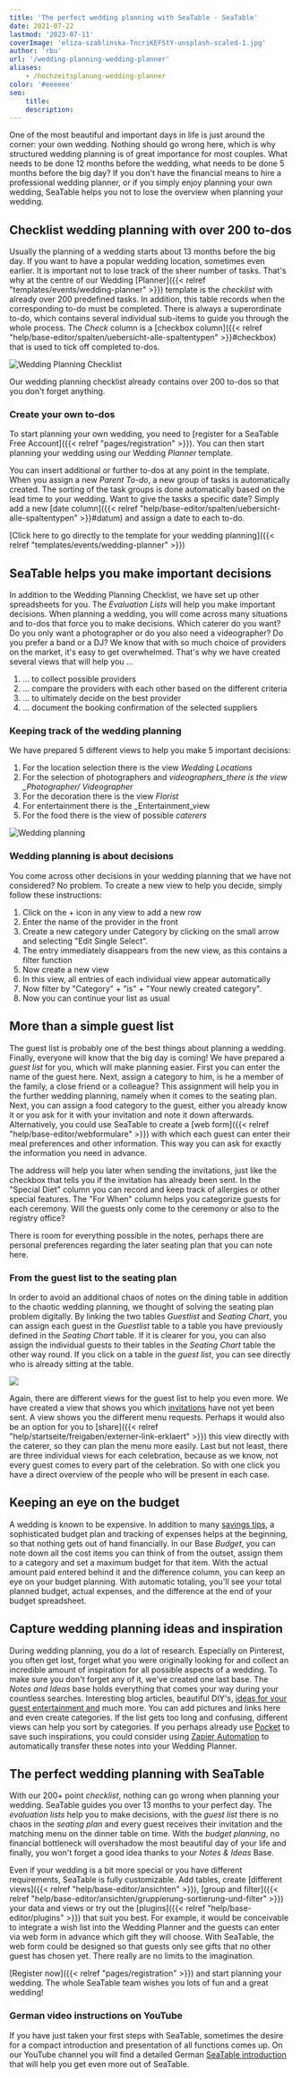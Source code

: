 ```yaml
---
title: 'The perfect wedding planning with SeaTable - SeaTable'
date: 2021-07-22
lastmod: '2023-07-11'
coverImage: 'eliza-szablinska-TncriKEFStY-unsplash-scaled-1.jpg'
author: 'rbu'
url: '/wedding-planning-wedding-planner'
aliases:
    - /hochzeitsplanung-wedding-planner
color: '#eeeeee'
seo:
    title:
    description:
---
```


One of the most beautiful and important days in life is just around the corner: your own wedding. Nothing should go wrong here, which is why structured wedding planning is of great importance for most couples. What needs to be done 12 months before the wedding, what needs to be done 5 months before the big day? If you don't have the financial means to hire a professional wedding planner, or if you simply enjoy planning your own wedding, SeaTable helps you not to lose the overview when planning your wedding.

## Checklist wedding planning with over 200 to-dos

Usually the planning of a wedding starts about 13 months before the big day. If you want to have a popular wedding location, sometimes even earlier. It is important not to lose track of the sheer number of tasks. That's why at the centre of our Wedding [Planner]({{< relref "templates/events/wedding-planner" >}}) template is the _checklist_ with already over 200 predefined tasks. In addition, this table records when the corresponding to-do must be completed. There is always a superordinate to-do, which contains several individual sub-items to guide you through the whole process. The _Check_ column is a [checkbox column]({{< relref "help/base-editor/spalten/uebersicht-alle-spaltentypen" >}}#checkbox) that is used to tick off completed to-dos.

![Wedding Planning Checklist](wedding-more-than-200-todos.png)

Our wedding planning checklist already contains over 200 to-dos so that you don't forget anything.

### Create your own to-dos

To start planning your own wedding, you need to [register for a SeaTable Free Account]({{< relref "pages/registration" >}}). You can then start planning your wedding using our Wedding _Planner_ template.

You can insert additional or further to-dos at any point in the template. When you assign a new _Parent To-do_, a new group of tasks is automatically created. The sorting of the task groups is done automatically based on the lead time to your wedding. Want to give the tasks a specific date? Simply add a new [date column]({{< relref "help/base-editor/spalten/uebersicht-alle-spaltentypen" >}}#datum) and assign a date to each to-do.

[Click here to go directly to the template for your wedding planning]({{< relref "templates/events/wedding-planner" >}})

## SeaTable helps you make important decisions

In addition to the Wedding Planning Checklist, we have set up other spreadsheets for you. The _Evaluation Lists_ will help you make important decisions. When planning a wedding, you will come across many situations and to-dos that force you to make decisions. Which caterer do you want? Do you only want a photographer or do you also need a videographer? Do you prefer a band or a DJ? We know that with so much choice of providers on the market, it's easy to get overwhelmed. That's why we have created several views that will help you ...

1. ... to collect possible providers
2. ... compare the providers with each other based on the different criteria
3. ... to ultimately decide on the best provider
4. ... document the booking confirmation of the selected suppliers

### Keeping track of the wedding planning

We have prepared 5 different views to help you make 5 important decisions:

1. For the location selection there is the view _Wedding Locations_
2. For the selection of photographers and _videographers_there is the view \_Photographer/ Videographer_
3. For the decoration there is the view _Florist_
4. For entertainment there is the \_Entertainment_view
5. For the food there is the view of possible _caterers_

![Wedding planning](Bildschirmfoto-2021-07-13-um-13.46.17-1.png)

### Wedding planning is about decisions

You come across other decisions in your wedding planning that we have not considered? No problem. To create a new view to help you decide, simply follow these instructions:

1. Click on the + icon in any view to add a new row
2. Enter the name of the provider in the front
3. Create a new category under Category by clicking on the small arrow and selecting "Edit Single Select".
4. The entry immediately disappears from the new view, as this contains a filter function
5. Now create a new view
6. In this view, all entries of each individual view appear automatically
7. Now filter by "Category" + "is" + "Your newly created category".
8. Now you can continue your list as usual

## More than a simple guest list

The guest list is probably one of the best things about planning a wedding. Finally, everyone will know that the big day is coming! We have prepared a _guest list_ for you, which will make planning easier. First you can enter the name of the guest here. Next, assign a category to him, is he a member of the family, a close friend or a colleague? This assignment will help you in the further wedding planning, namely when it comes to the seating plan. Next, you can assign a food category to the guest, either you already know it or you ask for it with your invitation and note it down afterwards. Alternatively, you could use SeaTable to create a [web form]({{< relref "help/base-editor/webformulare" >}}) with which each guest can enter their meal preferences and other information. This way you can ask for exactly the information you need in advance.

The address will help you later when sending the invitations, just like the checkbox that tells you if the invitation has already been sent. In the "Special Diet" column you can record and keep track of allergies or other special features. The "For When" column helps you categorize guests for each ceremony. Will the guests only come to the ceremony or also to the registry office?

There is room for everything possible in the notes, perhaps there are personal preferences regarding the later seating plan that you can note here.

### From the guest list to the seating plan

In order to avoid an additional chaos of notes on the dining table in addition to the chaotic wedding planning, we thought of solving the seating plan problem digitally. By linking the two tables _Guestlist_ and _Seating Chart_, you can assign each guest in the _Guestlist_ table to a table you have previously defined in the _Seating Chart_ table. If it is clearer for you, you can also assign the individual guests to their tables in the _Seating Chart_ table the other way round. If you click on a table in the _guest list_, you can see directly who is already sitting at the table.

![](Bildschirmfoto-2021-07-13-um-14.29.48.png)

Again, there are different views for the guest list to help you even more. We have created a view that shows you which [invitations](https://www.pinterest.de/mhochzeitsdeko/einladungenskarten-hochzeit/) have not yet been sent. A view shows you the different menu requests. Perhaps it would also be an option for you to [share]({{< relref "help/startseite/freigaben/externer-link-erklaert" >}}) this view directly with the caterer, so they can plan the menu more easily. Last but not least, there are three individual views for each celebration, because as we know, not every guest comes to every part of the celebration. So with one click you have a direct overview of the people who will be present in each case.

## Keeping an eye on the budget

A wedding is known to be expensive. In addition to many [savings tips](https://www.weddingstyle.de/spartipps-hochzeit/), a sophisticated budget plan and tracking of expenses helps at the beginning, so that nothing gets out of hand financially. In our Base _Budget_, you can note down all the cost items you can think of from the outset, assign them to a category and set a maximum budget for that item. With the actual amount paid entered behind it and the difference column, you can keep an eye on your budget planning. With automatic totaling, you'll see your total planned budget, actual expenses, and the difference at the end of your budget spreadsheet.

## Capture wedding planning ideas and inspiration

During wedding planning, you do a lot of research. Especially on Pinterest, you often get lost, forget what you were originally looking for and collect an incredible amount of inspiration for all possible aspects of a wedding. To make sure you don't forget any of it, we've created one last base. The _Notes and Ideas_ base holds everything that comes your way during your countless searches. Interesting blog articles, beautiful DIY's, [ideas for your guest entertainment and](http://the-little-wedding-corner.de/10-ideen-fuer-die-beschaeftigung-und-unterhaltung-eurer-gaeste-auf-der-hochzeit/) much more. You can add pictures and links here and even create categories. If the list gets too long and confusing, different views can help you sort by categories. If you perhaps already use [Pocket](https://getpocket.com/) to save such inspirations, you could consider using [Zapier Automation](https://zapier.com/apps/seatable/integrations/pocket) to automatically transfer these notes into your Wedding Planner.

## The perfect wedding planning with SeaTable

With our 200+ point _checklist_, nothing can go wrong when planning your wedding. SeaTable guides you over 13 months to your perfect day. The _evaluation lists_ help you to make decisions, with the _guest list_ there is no chaos in the _seating plan_ and every guest receives their invitation and the matching menu on the dinner table on time. With the _budget planning_, no financial bottleneck will overshadow the most beautiful day of your life and finally, you won't forget a good idea thanks to your _Notes & Ideas_ Base.

Even if your wedding is a bit more special or you have different requirements, SeaTable is fully customizable. Add tables, create [different views]({{< relref "help/base-editor/ansichten" >}}), [group and filter]({{< relref "help/base-editor/ansichten/gruppierung-sortierung-und-filter" >}}) your data and views or try out the [plugins]({{< relref "help/base-editor/plugins" >}}) that suit you best. For example, it would be conceivable to integrate a wish list into the Wedding Planner and the guests can enter via web form in advance which gift they will choose. With SeaTable, the web form could be designed so that guests only see gifts that no other guest has chosen yet. There really are no limits to the imagination.

[Register now]({{< relref "pages/registration" >}}) and start planning your wedding. The whole SeaTable team wishes you lots of fun and a great wedding!

### German video instructions on YouTube

If you have just taken your first steps with SeaTable, sometimes the desire for a compact introduction and presentation of all functions comes up. On our YouTube channel you will find a detailed German [SeaTable introduction](https://www.youtube.com/channel/UCnkzwl8TED0AWo9QCjZv1cA) that will help you get even more out of SeaTable.
